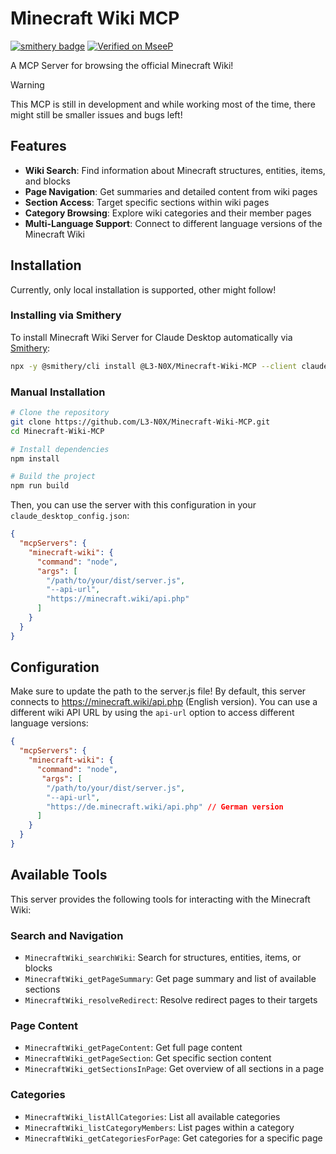 
# Minecraft Wiki MCP
[![smithery badge](https://smithery.ai/badge/@L3-N0X/Minecraft-Wiki-MCP)](https://smithery.ai/server/@L3-N0X/Minecraft-Wiki-MCP)
[![Verified on MseeP](https://mseep.ai/badge.svg)](https://mseep.ai/app/f80cbb34-35d6-4652-a302-2413ffe60cb4)

A MCP Server for browsing the official Minecraft Wiki!

> [!WARNING]
> This MCP is still in development and while working most of the time, there might still be smaller issues and bugs left!

## Features

- **Wiki Search**: Find information about Minecraft structures, entities, items, and blocks
- **Page Navigation**: Get summaries and detailed content from wiki pages
- **Section Access**: Target specific sections within wiki pages
- **Category Browsing**: Explore wiki categories and their member pages
- **Multi-Language Support**: Connect to different language versions of the Minecraft Wiki

## Installation

Currently, only local installation is supported, other might follow!

### Installing via Smithery

To install Minecraft Wiki Server for Claude Desktop automatically via [Smithery](https://smithery.ai/server/@L3-N0X/Minecraft-Wiki-MCP):

```bash
npx -y @smithery/cli install @L3-N0X/Minecraft-Wiki-MCP --client claude
```

### Manual Installation

```bash
# Clone the repository
git clone https://github.com/L3-N0X/Minecraft-Wiki-MCP.git
cd Minecraft-Wiki-MCP

# Install dependencies
npm install

# Build the project
npm run build
```

Then, you can use the server with this configuration in your `claude_desktop_config.json`:

```json
{
  "mcpServers": {
    "minecraft-wiki": {
      "command": "node",
      "args": [
        "/path/to/your/dist/server.js", 
        "--api-url",
        "https://minecraft.wiki/api.php"
      ]
    }
  }
}
```

## Configuration

Make sure to update the path to the server.js file!
By default, this server connects to <https://minecraft.wiki/api.php> (English version). You can use a different wiki API URL by using the `api-url` option to access different language versions:

```json
{
  "mcpServers": {
    "minecraft-wiki": {
      "command": "node",
       "args": [
        "/path/to/your/dist/server.js", 
        "--api-url",
        "https://de.minecraft.wiki/api.php" // German version
      ]
    }
  }
}
```

## Available Tools

This server provides the following tools for interacting with the Minecraft Wiki:

### Search and Navigation

- `MinecraftWiki_searchWiki`: Search for structures, entities, items, or blocks
- `MinecraftWiki_getPageSummary`: Get page summary and list of available sections
- `MinecraftWiki_resolveRedirect`: Resolve redirect pages to their targets

### Page Content

- `MinecraftWiki_getPageContent`: Get full page content
- `MinecraftWiki_getPageSection`: Get specific section content
- `MinecraftWiki_getSectionsInPage`: Get overview of all sections in a page

### Categories

- `MinecraftWiki_listAllCategories`: List all available categories
- `MinecraftWiki_listCategoryMembers`: List pages within a category
- `MinecraftWiki_getCategoriesForPage`: Get categories for a specific page
